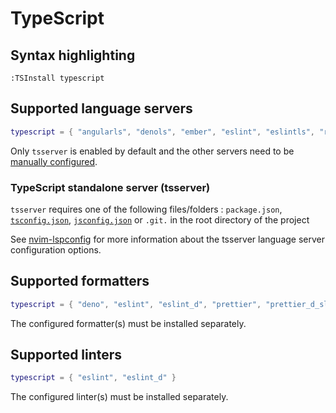 # TypeScript

## Syntax highlighting

```vim
:TSInstall typescript
```

## Supported language servers

```lua
typescript = { "angularls", "denols", "ember", "eslint", "eslintls", "rome", "stylelint_lsp", "tailwindcss", "tsserver" }
```

Only `tsserver` is enabled by default and the other servers need to be [manually configured](./README.md#manually-configured-servers).

### TypeScript standalone server (tsserver)

`tsserver` requires one of the following files/folders : `package.json`, [`tsconfig.json`](https://www.typescriptlang.org/docs/handbook/tsconfig-json.html), [`jsconfig.json`](https://code.visualstudio.com/docs/languages/jsconfig) or `.git.` in the root directory of the project

See [nvim-lspconfig](https://github.com/neovim/nvim-lspconfig/blob/master/CONFIG.md#tsserver) for more information about the tsserver language server configuration options.

## Supported formatters

```lua
typescript = { "deno", "eslint", "eslint_d", "prettier", "prettier_d_slim", "prettierd", "rustywind" }
```

The configured formatter(s) must be installed separately.

## Supported linters

```lua
typescript = { "eslint", "eslint_d" }
```

The configured linter(s) must be installed separately.
